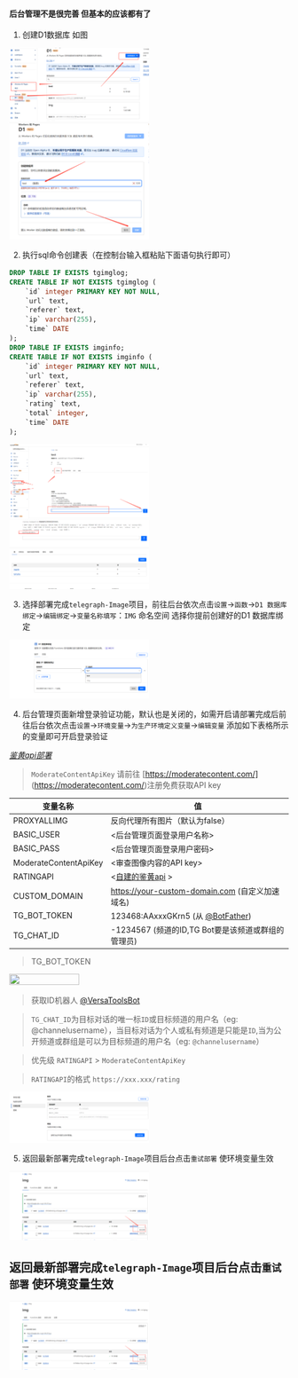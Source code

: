 
#### 后台管理不是很完善 但基本的应该都有了

1. 创建D1数据库 如图

<img src="./img/D1_1.png"   height="50%" width="50%"/>
<img src="./img/d10.png"   height="50%" width="50%"/>

2. 执行sql命令创建表（在控制台输入框粘贴下面语句执行即可）
```sql
DROP TABLE IF EXISTS tgimglog;
CREATE TABLE IF NOT EXISTS tgimglog (
	`id` integer PRIMARY KEY NOT NULL,
    `url` text,
    `referer` text,
	`ip` varchar(255),
	`time` DATE
);
DROP TABLE IF EXISTS imginfo;
CREATE TABLE IF NOT EXISTS imginfo (
	`id` integer PRIMARY KEY NOT NULL,
    `url` text,
    `referer` text,
	`ip` varchar(255),
	`rating` text,
	`total` integer,
	`time` DATE
);
```

<img src="./img/d3.png"   height="50%" width="50%"/>
<img src="./img/d4.png"   height="50%" width="50%"/>
<img src="./img/d5.png"   height="50%" width="50%"/>

3. 选择部署完成`telegraph-Image`项目，前往后台依次点击`设置`->`函数`->`D1 数据库绑定`->`编辑绑定`->`变量名称填写`：`IMG` 命名空间 选择你提前创建好的D1 数据库绑定

<img src="./img/d6.png"   height="50%" width="50%"/>

4. 后台管理页面新增登录验证功能，默认也是关闭的，如需开启请部署完成后前往后台依次点击`设置`->`环境变量`->`为生产环境定义变量`->`编辑变量` 添加如下表格所示的变量即可开启登录验证

*[鉴黄api部署](https://github.com/x-dr/nsfwjs-api)*

> `ModerateContentApiKey` 请前往 [https://moderatecontent.com/] (https://moderatecontent.com/)注册免费获取API key

| 变量名称      | 值 |
| ----------- | ----------- |
|PROXYALLIMG  | 反向代理所有图片（默认为false）|
|BASIC_USER   | <后台管理页面登录用户名称>|
|BASIC_PASS   | <后台管理页面登录用户密码>|
|ModerateContentApiKey   | <审查图像内容的API key>|
|RATINGAPI     | <[自建的鉴黄api](https://github.com/x-dr/nsfwjs-api) >|
|CUSTOM_DOMAIN | https://your-custom-domain.com (自定义加速域名) |
|TG_BOT_TOKEN  | 123468:AAxxxGKrn5 (从 [@BotFather](https://t.me/BotFather)) |
|TG_CHAT_ID   | -1234567 (频道的ID,TG Bot要是该频道或群组的管理员) |

> TG_BOT_TOKEN

<a href="https://img.131213.xyz/api/file/02735b83dbdcf5fe31a45.png" target="_blank"><img src="https://img.131213.xyz/api/file/02735b83dbdcf5fe31a45.png" height="50%" width="50%"></a>

> 获取ID机器人 [@VersaToolsBot](https://t.me/VersaToolsBot)

> `TG_CHAT_ID`为目标对话的唯一标`ID`或目标频道的用户名（eg: @channelusername），当目标对话为个人或私有频道是只能是`ID`,当为公开频道或群组是可以为目标频道的用户名（eg: `@channelusername`）


> 优先级 `RATINGAPI` > `ModerateContentApiKey`

> `RATINGAPI`的格式 `https://xxx.xxx/rating`

<img src="./img/fun.png"   height="50%" width="50%"/>



5. 返回最新部署完成`telegraph-Image`项目后台点击`重试部署` 使环境变量生效
<img src="./img/d1end.png"   height="50%" width="50%"/>

## 返回最新部署完成`telegraph-Image`项目后台点击`重试部署` 使环境变量生效
<img src="./img/d1end.png"   height="50%" width="50%"/>

